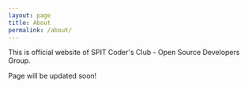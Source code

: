 ```yaml
---
layout: page
title: About
permalink: /about/
---
```


This is official website of SPIT Coder's Club - Open Source Developers Group.


Page will be updated soon!